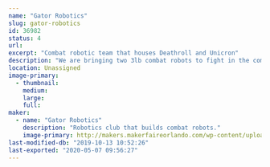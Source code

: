 ```yaml
---
name: "Gator Robotics"
slug: gator-robotics
id: 36982
status: 4
url: 
excerpt: "Combat robotic team that houses Deathroll and Unicron"
description: "We are bringing two 3lb combat robots to fight in the competition."
location: Unassigned
image-primary:
  - thumbnail: 
    medium: 
    large: 
    full: 
maker:
  - name: "Gator Robotics"
    description: "Robotics club that builds combat robots."
    image-primary: http://makers.makerfaireorlando.com/wp-content/uploads/2018/11/13342865_1372233216125643_6208682043170332265_n.jpg
last-modified-db: "2019-10-13 10:52:26"
last-exported: "2020-05-07 09:56:27"
---
```

